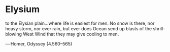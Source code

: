 # Elysium
to the Elysian plain...where life is easiest for men. No snow is there, nor heavy storm, nor ever rain, but ever does Ocean send up blasts of the shrill-blowing West Wind that they may give cooling to men.

— Homer, Odyssey (4.560–565)
